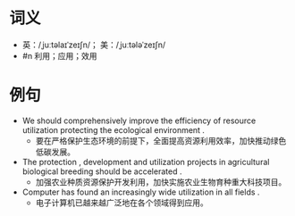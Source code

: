 # 词义
- 英：/ˌjuːtəlaɪˈzeɪʃn/； 美：/ˌjuːtələˈzeɪʃn/
- #n 利用；应用；效用
# 例句
- We should comprehensively improve the efficiency of resource utilization protecting the ecological environment .
	- 要在严格保护生态环境的前提下，全面提高资源利用效率，加快推动绿色低碳发展。
- The protection , development and utilization projects in agricultural biological breeding should be accelerated .
	- 加强农业种质资源保护开发利用，加快实施农业生物育种重大科技项目。
- Computer has found an increasingly wide utilization in all fields .
	- 电子计算机已越来越广泛地在各个领域得到应用。
